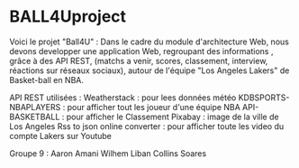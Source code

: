 # BALL4Uproject

Voici le projet "Ball4U" :
Dans le cadre du module d'architecture Web, nous devons developper une application Web, regroupant des informations , grâce à des API REST, (matchs a venir, scores, classement, interview, réactions sur réseaux sociaux), autour de l'équipe "Los Angeles Lakers" de Basket-ball en NBA.

API REST utilisées :
Weatherstack : pour lees données météo
KDBSPORTS-NBAPLAYERS : pour afficher tout les joueur d'une équipe NBA
API-BASKETBALL : pour afficher le Classement
Pixabay : image de la ville de Los Angeles
Rss to json online converter : pour afficher toute les video du compte Lakers sur Youtube

Groupe 9 :
Aaron Amani
Wilhem Liban
Collins Soares




